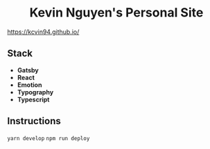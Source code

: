 <h1 align="center">
  Kevin Nguyen's Personal Site
</h1>

https://kcvin94.github.io/

## Stack

- **Gatsby**
- **React**
- **Emotion**
- **Typography**
- **Typescript**

## Instructions

`yarn develop`
`npm run deploy`
